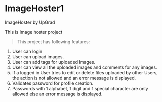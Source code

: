 # ImageHoster1

ImageHoster by UpGrad

This is Image hoster project

>This project has following features:

1. User can login
2. User can upload images.
3. User can add tags for uploaded Images.
4. User can view all the uploaded images and comments for any images.
5. If a logged in User tries to edit or delete files uploaded by other Users, the action is not allowed and an error message is displayed.
6. Validates password for profile creation.
7. Passwords with 1 alphabet, 1 digit and 1 special character are only allowed else an error message is displayed.
